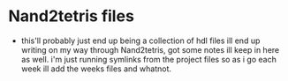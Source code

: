 # Nand2tetris files

* this'll probably just end up being a collection of hdl files ill end up writing on my way through Nand2tetris, got some notes ill keep in here as well. i'm just running symlinks from the project files so as i go each week ill add the weeks files and whatnot.
